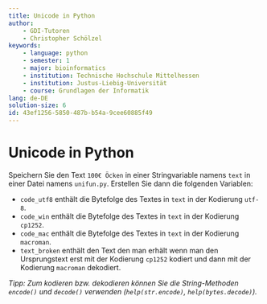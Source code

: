 ```yaml
---
title: Unicode in Python
author:
    - GDI-Tutoren
    - Christopher Schölzel
keywords:
    - language: python
    - semester: 1
    - major: bioinformatics
    - institution: Technische Hochschule Mittelhessen
    - institution: Justus-Liebig-Universität
    - course: Grundlagen der Informatik
lang: de-DE
solution-size: 6
id: 43ef1256-5850-487b-b54a-9cee60885f49
---
```


# Unicode in Python

Speichern Sie den Text `100€ Öcken` in einer Stringvariable namens `text` in einer Datei namens `unifun.py`.
Erstellen Sie dann die folgenden Variablen:

* `code_utf8` enthält die Bytefolge des Textes in `text` in der Kodierung `utf-8`.
* `code_win` enthält die Bytefolge des Textes in `text` in der Kodierung `cp1252`.
* `code_mac` enthält die Bytefolge des Textes in `text` in der Kodierung `macroman`.
* `text_broken` enthält den Text den man erhält wenn man den Ursprungstext erst mit der Kodierung `cp1252` kodiert und dann mit der Kodierung `macroman` dekodiert.

*Tipp: Zum kodieren bzw. dekodieren können Sie die String-Methoden `encode()` und `decode()` verwenden (`help(str.encode)`, `help(bytes.decode)`).*